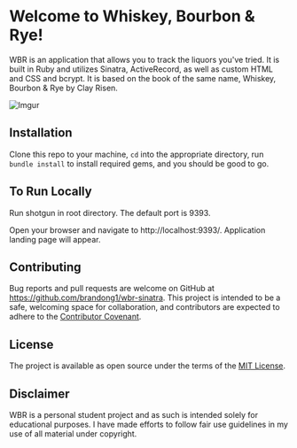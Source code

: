 # Welcome to Whiskey, Bourbon & Rye!

WBR is an application that allows you to track the liquors you've tried. It is built in Ruby and utilizes Sinatra, ActiveRecord, as well as custom HTML and CSS and bcrypt. It is based on the book of the same name, Whiskey, Bourbon & Rye by Clay Risen.

![Imgur](https://i.imgur.com/HIWaZeW.jpg)

## Installation
Clone this repo to your machine, `cd` into the appropriate directory, run `bundle install` to install required gems, and you should be good to go. 

## To Run Locally
Run shotgun in root directory. The default port is 9393.

Open your browser and navigate to http://localhost:9393/. Application landing page will appear.

## Contributing
Bug reports and pull requests are welcome on GitHub at https://github.com/brandong1/wbr-sinatra. This project is intended to be a safe, welcoming space for collaboration, and contributors are expected to adhere to the [Contributor Covenant](http://contributor-covenant.org).

## License
The project is available as open source under the terms of the [MIT License](http://opensource.org/licenses/MIT).

## Disclaimer
WBR is a personal student project and as such is intended solely for educational purposes. I have made efforts to follow fair use guidelines in my use of all material under copyright.

